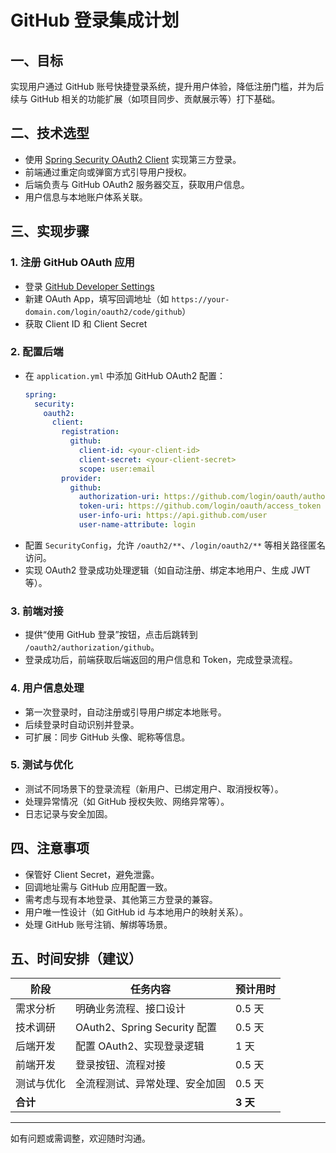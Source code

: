 # GitHub 登录集成计划

## 一、目标
实现用户通过 GitHub 账号快捷登录系统，提升用户体验，降低注册门槛，并为后续与 GitHub 相关的功能扩展（如项目同步、贡献展示等）打下基础。

## 二、技术选型
- 使用 [Spring Security OAuth2 Client](https://docs.spring.io/spring-security/reference/servlet/oauth2/login/index.html) 实现第三方登录。
- 前端通过重定向或弹窗方式引导用户授权。
- 后端负责与 GitHub OAuth2 服务器交互，获取用户信息。
- 用户信息与本地账户体系关联。

## 三、实现步骤

### 1. 注册 GitHub OAuth 应用
- 登录 [GitHub Developer Settings](https://github.com/settings/developers)
- 新建 OAuth App，填写回调地址（如 `https://your-domain.com/login/oauth2/code/github`）
- 获取 Client ID 和 Client Secret

### 2. 配置后端
- 在 `application.yml` 中添加 GitHub OAuth2 配置：
  ```yaml
  spring:
    security:
      oauth2:
        client:
          registration:
            github:
              client-id: <your-client-id>
              client-secret: <your-client-secret>
              scope: user:email
          provider:
            github:
              authorization-uri: https://github.com/login/oauth/authorize
              token-uri: https://github.com/login/oauth/access_token
              user-info-uri: https://api.github.com/user
              user-name-attribute: login
  ```
- 配置 `SecurityConfig`，允许 `/oauth2/**`、`/login/oauth2/**` 等相关路径匿名访问。
- 实现 OAuth2 登录成功处理逻辑（如自动注册、绑定本地用户、生成 JWT 等）。

### 3. 前端对接
- 提供“使用 GitHub 登录”按钮，点击后跳转到 `/oauth2/authorization/github`。
- 登录成功后，前端获取后端返回的用户信息和 Token，完成登录流程。

### 4. 用户信息处理
- 第一次登录时，自动注册或引导用户绑定本地账号。
- 后续登录时自动识别并登录。
- 可扩展：同步 GitHub 头像、昵称等信息。

### 5. 测试与优化
- 测试不同场景下的登录流程（新用户、已绑定用户、取消授权等）。
- 处理异常情况（如 GitHub 授权失败、网络异常等）。
- 日志记录与安全加固。

## 四、注意事项
- 保管好 Client Secret，避免泄露。
- 回调地址需与 GitHub 应用配置一致。
- 需考虑与现有本地登录、其他第三方登录的兼容。
- 用户唯一性设计（如 GitHub id 与本地用户的映射关系）。
- 处理 GitHub 账号注销、解绑等场景。

## 五、时间安排（建议）
| 阶段         | 任务内容                         | 预计用时 |
| ------------ | -------------------------------- | -------- |
| 需求分析     | 明确业务流程、接口设计           | 0.5 天   |
| 技术调研     | OAuth2、Spring Security 配置     | 0.5 天   |
| 后端开发     | 配置 OAuth2、实现登录逻辑        | 1 天     |
| 前端开发     | 登录按钮、流程对接               | 0.5 天   |
| 测试与优化   | 全流程测试、异常处理、安全加固   | 0.5 天   |
| **合计**     |                                  | **3 天** |

---

如有问题或需调整，欢迎随时沟通。 